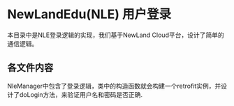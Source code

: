 # NewLandEdu(NLE) 用户登录

本目录中是NLE登录逻辑的实现，我们基于NewLand Cloud平台，设计了简单的通信逻辑。

## 各文件内容

NleManager中包含了登录逻辑，类中的构造函数就会构建一个retrofit实例，并设计了doLogin方法，来验证用户名和密码是否正确.
